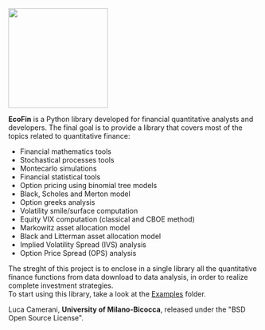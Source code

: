 <img src="https://raw.githubusercontent.com/LucaCamerani/EcoFin-Library/master/EcoFin/LOGO.sgv" width="200">

<b>EcoFin</b> is a Python library developed for financial quantitative analysts and developers.
The final goal is to provide a library that covers most of the topics related to quantitative finance:
* Financial mathematics tools
* Stochastical processes tools
* Montecarlo simulations
* Financial statistical tools
* Option pricing using binomial tree models
* Black, Scholes and Merton model
* Option greeks analysis
* Volatility smile/surface computation
* Equity VIX computation (classical and CBOE method)
* Markowitz asset allocation model
* Black and Litterman asset allocation model
* Implied Volatility Spread (IVS) analysis
* Option Price Spread (OPS) analysis


The streght of this project is to enclose in a single library all the quantitative finance functions from data download to data analysis, in order to realize complete investment strategies.<br>
To start using this library, take a look at the <a href="/Examples/">Examples</a> folder. 

Luca Camerani, <b>University of Milano-Bicocca</b>, released under the "BSD Open Source License".
